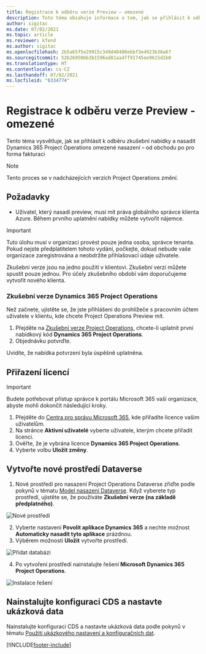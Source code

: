 ```yaml
---
title: Registrace k odběru verze Preview – omezené
description: Toto téma obsahuje informace o tom, jak se přihlásit k odběru a nasadit omezené nasazení Project Operations - od obchodu po pro forma fakturaci.
author: sigitac
ms.date: 07/02/2021
ms.topic: article
ms.reviewer: kfend
ms.author: sigitac
ms.openlocfilehash: 2b5a65f5e29915c349d40400ebbf3e4923b36a67
ms.sourcegitcommit: 52b26950bb3b1596ad81aa4ff91745ee9615d1b0
ms.translationtype: HT
ms.contentlocale: cs-CZ
ms.lasthandoff: 07/02/2021
ms.locfileid: "6334774"
---
```

# <a name="sign-up-for-a-preview-subscription---lite"></a>Registrace k odběru verze Preview - omezené 

Tento téma vysvětluje, jak se přihlásit k odběru zkušební nabídky a nasadit Dynamics 365 Project Operations omezené nasazení – od obchodu po pro forma fakturaci

> [!NOTE]
> Tento proces se v nadcházejících verzích Project Operations změní.

## <a name="prerequisites"></a>Požadavky
- Uživatel, který nasadí preview, musí mít práva globálního správce klienta Azure. Během prvního uplatnění nabídky můžete vytvořit nájemce.

> [!IMPORTANT]
> Tuto úlohu musí v organizaci provést pouze jedna osoba, správce tenanta. Pokud nejste předplatitelem tohoto vydání, počkejte, dokud nebude vaše organizace zaregistrována a neobdržíte přihlašovací údaje uživatele.
> 
> Zkušební verze jsou na jedno použití v klientovi. Zkušební verzi můžete spustit pouze jednou. Pro účely zkušebního období vám doporučujeme vytvořit nového klienta.

### <a name="dynamics-365-project-operations-trial"></a>Zkušební verze Dynamics 365 Project Operations 

Než začnete, ujistěte se, že jste přihlášeni do prohlížeče s pracovním účtem uživatele v klientu, kde chcete Project Operations Preview mít.

1. Přejděte na [Zkušební verze Project Operations](https://aka.ms/try-po), chcete-li uplatnit první nabídkový kód **Dynamics 365 Project Operations**.
2. Objednávku potvrďte.

  Uvidíte, že nabídka potvrzení byla úspěšně uplatněna.

## <a name="assign-licenses"></a>Přiřazení licencí

> [!IMPORTANT]
> Budete potřebovat přístup správce k portálu Microsoft 365 vaší organizace, abyste mohli dokončit následující kroky.


1. Přejděte do [Centra pro správu Microsoft 365](https://portal.office.com/), kde přiřadíte licence vašim uživatelům.
2. Na stránce **Aktivní uživatelé** vyberte uživatele, kterým chcete přiřadit licenci.
3. Ověřte, že je vybrána licence **Dynamics 365 Project Operations**. 
4. Vyberte volbu **Uložit změny**.

## <a name="create-a-new-dataverse-environment"></a>Vytvořte nové prostředí Dataverse

1. Nové prostředí pro nasazení Project Operations Dataverse zřiďte podle pokynů v tématu [Model nasazení Dataverse](lite-deployment.md). Když vyberete typ prostředí, ujistěte se, že používáte **Zkušební verze (na základě předplatného)**.

  ![Nové prostředí](./media/19CreateEnvironment.png)

2. Vyberte nastavení **Povolit aplikace Dynamics 365** a nechte možnost **Automaticky nasadit tyto aplikace** prázdnou.  
3. Výběrem možnosti **Uložit** vytvořte prostředí.

  ![Přidat databázi](./media/20CreateEnvironment1.png)

4. Po vytvoření prostředí nainstalujte řešení **Microsoft Dynamics 365 Project Operations**. 

![Instalace řešení](./media/21InstallSolution.png)

## <a name="install-a-cds-configuration-and-setup-demo-data"></a>Nainstalujte konfiguraci CDS a nastavte ukázková data

Nainstalujte konfiguraci CDS a nastavte ukázková data podle pokynů v tématu [Použití ukázkového nastavení a konfiguračních dat](lite-apply-demo-setup-config-data.md).


[!INCLUDE[footer-include](../includes/footer-banner.md)]
